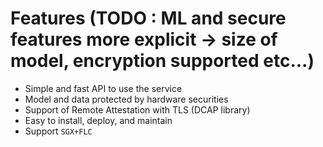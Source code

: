 # Features (TODO : ML and secure features more explicit -> size of model, encryption supported etc...)

* Simple and fast API to use the service
* Model and data protected by hardware securities
* Support of Remote Attestation with TLS (DCAP library)
* Easy to install, deploy, and maintain
* Support ```SGX+FLC```
